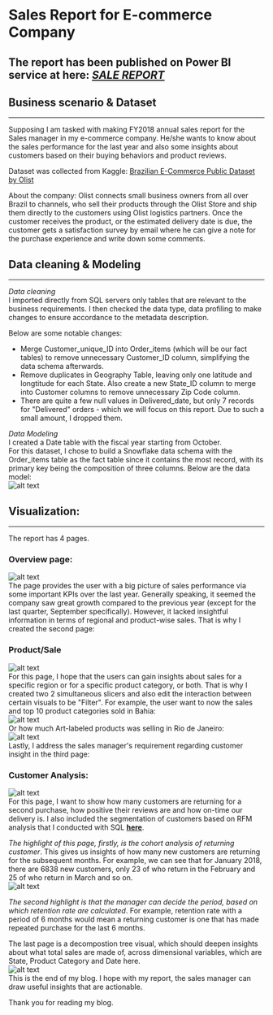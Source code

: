 # Sales Report for E-commerce Company
The report has been published on Power BI service at here: [**_SALE REPORT_**](https://app.powerbi.com/view?r=eyJrIjoiNDhmZWUxNzAtZTljNi00MDVhLWFmZTYtMTc4MTgzMDNhNTY3IiwidCI6ImFmMWYzNzUzLTM5MjUtNGU2Zi05NDliLTk3YzAwNzMyMDgwMyIsImMiOjEwfQ%3D%3D&fbclid=IwAR19SyBorqdDhtuXZaKvqBwRLDbzsqN-1SsMNP7veJgnAn43vM0rNTJC4YQ)
---
## Business scenario & Dataset
---

Supposing I am tasked with making FY2018 annual sales report for the Sales manager in my e-commerce company. He/she wants to know about the sales performance for the last year and also some insights about customers based on their buying behaviors and product reviews.

Dataset was collected from Kaggle: [Brazilian E-Commerce Public Dataset by Olist](https://www.kaggle.com/datasets/olistbr/brazilian-ecommerce)

About the company:
Olist connects small business owners from all over Brazil to channels, who sell their products through the Olist Store and ship them directly to the customers using Olist logistics partners. Once the customer receives the product, or the estimated delivery date is due, the customer gets a satisfaction survey by email where he can give a note for the purchase experience and write down some comments.

## Data cleaning & Modeling 
---
_Data cleaning_</br>
I imported directly from SQL servers only tables that are relevant to the business requirements. I then checked the data type, data profiling to make changes to ensure accordance to the metadata description.

Below are some notable changes:</br>
- Merge Customer_unique_ID into Order_items (which will be our fact tables) to remove unnecessary Customer_ID column, simplifying the data schema afterwards.</br>
- Remove duplicates in Geography Table, leaving only one latitude and longtitude for each State. Also create a new State_ID column to merge into Customer columns to remove unnecessary Zip Code column.</br>
- There are quite a few null values in Delivered_date, but only 7 records for "Delivered" orders - which we will focus on this report. Due to such a small amount, I dropped them.

_Data Modeling_</br>
I created a Date table with the fiscal year starting from October.</br>
For this dataset, I chose to build a Snowflake data schema with the Order_items table as the fact table since it contains the most record, with its primary key being the composition of three columns. 
Below are the data model:</br>
![alt text](https://github.com/thaianhnguyen/Sales-Report-for-E-commerce-Company/blob/main/images%20BI/Screenshot_1.jpg)

## Visualization:
---

The report has 4 pages.

### Overview page:
![alt text](https://github.com/thaianhnguyen/Sales-Report-for-E-commerce-Company/blob/main/images%20BI/Screenshot_2.jpg)</br>
The page provides the user with a big picture of sales performance via some important KPIs over the last year. Generally speaking, it seemed the company saw great growth compared to the previous year (except for the last quarter, September specifically). 
However, it lacked insightful information in terms of regional and product-wise sales. That is why I created the second page:

### Product/Sale
![alt text](https://github.com/thaianhnguyen/Sales-Report-for-E-commerce-Company/blob/main/images%20BI/Screenshot_3.jpg)</br>
For this page, I hope that the users can gain insights about sales for a specific region or for a specific product category, or both. That is why I created two 2 simultaneous slicers and also edit the interaction between certain visuals to be "Filter". For example, the user want to now the sales and top 10 product categories sold in Bahia:</br>
![alt text](https://github.com/thaianhnguyen/Sales-Report-for-E-commerce-Company/blob/main/images%20BI/Screenshot_4.jpg)</br>
Or how much Art-labeled products was selling in Rio de Janeiro:</br>
![alt text](https://github.com/thaianhnguyen/Sales-Report-for-E-commerce-Company/blob/main/images%20BI/Screenshot_5.jpg)</br>
Lastly, I address the sales manager's requirement regarding customer insight in the third page:

### Customer Analysis:
![alt text](https://github.com/thaianhnguyen/Sales-Report-for-E-commerce-Company/blob/main/images%20BI/Screenshot_8.jpg)</br>
For this page, I want to show how many customers are returning for a second purchase, how positive their reviews are and how on-time our delivery is. I also included the segmentation of customers based on RFM analysis that I conducted with SQL [**here**](https://github.com/thaianhnguyen/RFM-analysis-with-SQL/blob/main/rfm%20read%20me.md).

_The highlight of this page, firstly, is the cohort analysis of returning customer_. This gives us insights of how many new customers are returning for the subsequent months. For example, we can see that for January 2018, there are 6838 new customers, only 23 of who return in the February and 25 of who return in March and so on.</br>
![alt text](https://github.com/thaianhnguyen/Sales-Report-for-E-commerce-Company/blob/main/images%20BI/Screenshot_9.jpg)</br>

_The second highlight is that the manager can decide the period, based on which retention rate are calculated_. For example, retention rate with a period of 6 months would mean a returning customer is one that has made repeated purchase for the last 6 months. 

The last page is a decompostion tree visual, which should deepen insights about what total sales are made of, across dimensional variables, which are State, Product Category and Date here. </br>
![alt text](https://github.com/thaianhnguyen/Sales-Report-for-E-commerce-Company/blob/main/images%20BI/Screenshot_7.jpg)</br>
This is the end of my blog. I hope with my report, the sales manager can draw useful insights that are actionable. 

Thank you for reading my blog.
